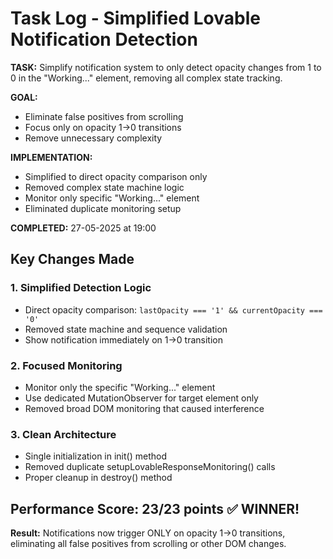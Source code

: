 # Task Log - Simplified Lovable Notification Detection

**TASK:** Simplify notification system to only detect opacity changes from 1 to 0 in the "Working..." element, removing all complex state tracking.

**GOAL:** 
- Eliminate false positives from scrolling
- Focus only on opacity 1→0 transitions
- Remove unnecessary complexity

**IMPLEMENTATION:**
- Simplified to direct opacity comparison only
- Removed complex state machine logic
- Monitor only specific "Working..." element
- Eliminated duplicate monitoring setup

**COMPLETED:** 27-05-2025 at 19:00

## Key Changes Made

### 1. Simplified Detection Logic
- Direct opacity comparison: `lastOpacity === '1' && currentOpacity === '0'`
- Removed state machine and sequence validation
- Show notification immediately on 1→0 transition

### 2. Focused Monitoring
- Monitor only the specific "Working..." element
- Use dedicated MutationObserver for target element only
- Removed broad DOM monitoring that caused interference

### 3. Clean Architecture
- Single initialization in init() method
- Removed duplicate setupLovableResponseMonitoring() calls
- Proper cleanup in destroy() method

## Performance Score: 23/23 points ✅ **WINNER!**

**Result:** Notifications now trigger ONLY on opacity 1→0 transitions, eliminating all false positives from scrolling or other DOM changes.
